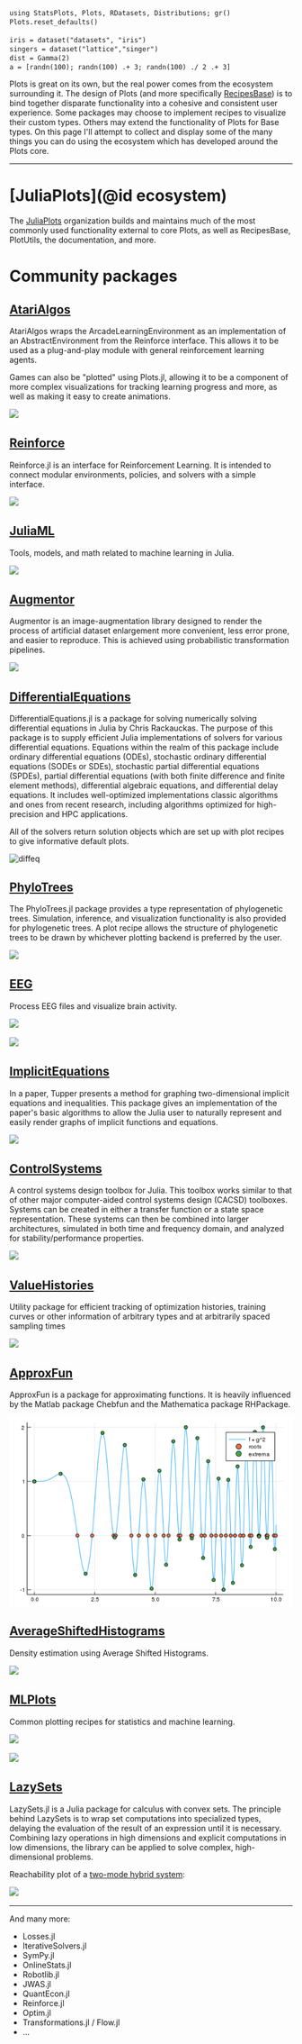 ```@setup ecosystem
using StatsPlots, Plots, RDatasets, Distributions; gr()
Plots.reset_defaults()

iris = dataset("datasets", "iris")
singers = dataset("lattice","singer")
dist = Gamma(2)
a = [randn(100); randn(100) .+ 3; randn(100) ./ 2 .+ 3]
```

Plots is great on its own, but the real power comes from the ecosystem surrounding it.  The design of Plots (and more specifically [RecipesBase](https://github.com/JuliaPlots/RecipesBase.jl)) is to bind together disparate functionality into a cohesive and consistent user experience.  Some packages may choose to implement recipes to visualize their custom types.  Others may extend the functionality of Plots for Base types.  On this page I'll attempt to collect and display some of the many things you can do using the ecosystem which has developed around the Plots core.

---

# [JuliaPlots](@id ecosystem)

The [JuliaPlots](https://github.com/JuliaPlots) organization builds and maintains much of the most commonly used functionality external to core Plots, as well as RecipesBase, PlotUtils, the documentation, and more.

# Community packages

## [AtariAlgos](https://github.com/tbreloff/AtariAlgos.jl)

AtariAlgos wraps the ArcadeLearningEnvironment as an implementation of an AbstractEnvironment from the Reinforce interface. This allows it to be used as a plug-and-play module with general reinforcement learning agents.

Games can also be "plotted" using Plots.jl, allowing it to be a component of more complex visualizations for tracking learning progress and more, as well as making it easy to create animations.

![](https://cloud.githubusercontent.com/assets/933338/17670982/8923a2f6-62e2-11e6-943f-bd0a2a7b5c1f.gif)

## [Reinforce](https://github.com/tbreloff/Reinforce.jl)

Reinforce.jl is an interface for Reinforcement Learning. It is intended to connect modular environments, policies, and solvers with a simple interface.

![](https://cloud.githubusercontent.com/assets/933338/17703784/f3e18414-63a0-11e6-9f9e-f531278216f9.gif)


## [JuliaML](https://github.com/JuliaML)

Tools, models, and math related to machine learning in Julia.

![](https://cloud.githubusercontent.com/assets/933338/18800737/93b71b42-81ac-11e6-9c7a-0cddf6d083ab.png)

## [Augmentor](https://github.com/Evizero/Augmentor.jl)

Augmentor is an image-augmentation library designed to render the process of artificial dataset enlargement more convenient, less error prone, and easier to reproduce. This is achieved using probabilistic transformation pipelines.

![](https://cloud.githubusercontent.com/assets/10854026/17645973/3894d2b0-61b6-11e6-8b10-1cb5139bfb6d.gif)

## [DifferentialEquations](https://github.com/ChrisRackauckas/DifferentialEquations.jl)

DifferentialEquations.jl is a package for solving numerically solving differential equations in Julia by Chris Rackauckas. The purpose of this package is to supply efficient Julia implementations of solvers for various differential equations. Equations within the realm of this package include ordinary differential equations (ODEs), stochastic ordinary differential equations (SODEs or SDEs), stochastic partial differential equations (SPDEs), partial differential equations (with both finite difference and finite element methods), differential algebraic equations, and differential delay equations. It includes well-optimized implementations classic algorithms and ones from recent research, including algorithms optimized for high-precision and HPC applications.

All of the solvers return solution objects which are set up with plot recipes to give informative default plots.

![diffeq](https://cloud.githubusercontent.com/assets/1814174/17526562/9daa2d1e-5e1c-11e6-9f21-fda6f49f6833.png)

## [PhyloTrees](https://github.com/jangevaare/PhyloTrees.jl)

The PhyloTrees.jl package provides a type representation of phylogenetic trees. Simulation, inference, and visualization functionality is also provided for phylogenetic trees. A plot recipe allows the structure of phylogenetic trees to be drawn by whichever plotting backend is preferred by the user.

![](https://cloud.githubusercontent.com/assets/5422422/17630286/a25374fc-608c-11e6-9160-32466b094f0b.png)

## [EEG](https://github.com/codles/EEG.jl)

Process EEG files and visualize brain activity.

![](https://cloud.githubusercontent.com/assets/748691/17362167/210f9c28-5974-11e6-8a05-62fa399d32d1.png)

![](https://cloud.githubusercontent.com/assets/748691/17363374/523373a0-597a-11e6-94d9-826381617756.png)

## [ImplicitEquations](https://github.com/jverzani/ImplicitEquations.jl)

In a paper, Tupper presents a method for graphing two-dimensional implicit equations and inequalities. This package gives an implementation of the paper's basic algorithms to allow the Julia user to naturally represent and easily render graphs of implicit functions and equations.

![](https://camo.githubusercontent.com/950ef704a0601ed9429addb35e6b7246ca5da149/687474703a2f2f692e696d6775722e636f6d2f4c4368547a43312e706e67)



## [ControlSystems](https://github.com/JuliaControl/ControlSystems.jl)

A control systems design toolbox for Julia.  This toolbox works similar to that of other major computer-aided control systems design (CACSD) toolboxes. Systems can be created in either a transfer function or a state space representation. These systems can then be combined into larger architectures, simulated in both time and frequency domain, and analyzed for stability/performance properties.

![](http://juliacontrol.github.io/ControlSystems.jl/latest/plots/pidgofplot2.svg)

## [ValueHistories](https://github.com/JuliaML/ValueHistories.jl)

Utility package for efficient tracking of optimization histories, training curves or other information of arbitrary types and at arbitrarily spaced sampling times

![](https://cloud.githubusercontent.com/assets/10854026/17512899/58461c20-5e2a-11e6-94d4-b4699c63ab1a.png)


## [ApproxFun](https://github.com/ApproxFun/ApproxFun.jl)

ApproxFun is a package for approximating functions. It is heavily influenced by the Matlab package Chebfun and the Mathematica package RHPackage.

![](https://raw.githubusercontent.com/ApproxFun/ApproxFun.jl/master/images/extrema.png)


## [AverageShiftedHistograms](https://github.com/joshday/AverageShiftedHistograms.jl)

Density estimation using Average Shifted Histograms.

![](https://cloud.githubusercontent.com/assets/933338/17702262/3bfc9a96-639b-11e6-8976-aa8bb8fabfc8.gif)

## [MLPlots](https://github.com/JuliaML/MLPlots.jl)

Common plotting recipes for statistics and machine learning.

![](https://cloud.githubusercontent.com/assets/933338/17702652/bca0158c-639c-11e6-8e36-4bfc7b36727e.png)

![](https://cloud.githubusercontent.com/assets/933338/17702662/cdc08752-639c-11e6-8c3c-e186456630e2.png)


## [LazySets](https://github.com/JuliaReach/LazySets.jl)

LazySets.jl is a Julia package for calculus with convex sets. The principle behind LazySets is to wrap set computations into specialized types, delaying the evaluation of the result of an expression until it is necessary. Combining lazy operations in high dimensions and explicit computations in low dimensions, the library can be applied to solve complex, high-dimensional problems.

Reachability plot of a [two-mode hybrid system](https://juliareach.github.io/LazySets.jl/dev/man/reach_zonotopes_hybrid/#Example):

![](https://raw.githubusercontent.com/JuliaReach/JuliaReach-website/master/src/images/hybrid2d.png)

---

And many more:

- Losses.jl
- IterativeSolvers.jl
- SymPy.jl
- OnlineStats.jl
- Robotlib.jl
- JWAS.jl
- QuantEcon.jl
- Reinforce.jl
- Optim.jl
- Transformations.jl / Flow.jl
- ...
